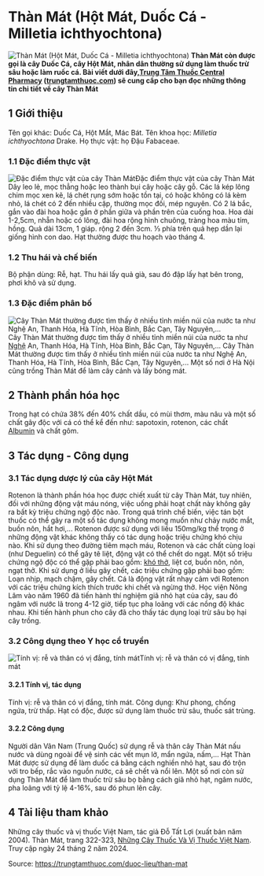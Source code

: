 # Thàn Mát (Hột Mát, Duốc Cá - Milletia ichthyochtona)

![Thàn Mát \(Hột Mát, Duốc Cá - Milletia ichthyochtona\)](https://trungtamthuoc.com/images/others/cay-than-mat-7835.jpg)
**Thàn Mát còn được gọi là cây Duốc Cá, cây Hột Mát, nhân dân thường sử dụng làm thuốc trừ sâu hoặc làm ruốc cá. Bài viết dưới đây,[Trung Tâm Thuốc Central Pharmacy](https://trungtamthuoc.com/ "Trung Tâm Thuốc Central Pharmacy") ([trungtamthuoc.com](https://trungtamthuoc.com/ "trungtamthuoc.com")) sẽ cung cấp cho bạn đọc những thông tin chi tiết về cây Thàn Mát**
##  1 Giới thiệu
Tên gọi khác: Duốc Cá, Hột Mắt, Mác Bát.
Tên khoa học: _Milletia ichthyochtona_ Drake.
Họ thực vật: họ Đậu Fabaceae.
### 1.1 Đặc điểm thực vật
![Đặc điểm thực vật của cây Thàn Mát](https://trungtamthuoc.com/images/item/cay-than-mat-0.jpg)Đặc điểm thực vật của cây Thàn Mát
Dây leo lẻ, mọc thẳng hoặc leo thành bụi cây hoặc cây gỗ.
Các lá kép lông chim mọc xen kẽ, lá chét rụng sớm hoặc tồn tại, có hoặc không có lá kèm nhỏ, lá chét có 2 đến nhiều cặp, thường mọc đối, mép nguyên.
Có 2 lá bắc, gắn vào đài hoa hoặc gắn ở phần giữa và phần trên của cuống hoa.
Hoa dài 1-2,5cm, nhẵn hoặc có lông, đài hoa rộng hình chuông, tràng hoa màu tím, hồng.
Quả dài 13cm, 1 giáp. rộng 2 đến 3cm. ⅓ phía trên quả hẹp dần lại giống hình con dao.
Hạt thường được thu hoạch vào tháng 4.
### 1.2 Thu hái và chế biến
Bộ phận dùng: Rễ, hạt.
Thu hái lấy quả già, sau đó đập lấy hạt bên trong, phơi khô và sử dụng.
### 1.3 Đặc điểm phân bố
![Cây Thàn Mát thường được tìm thấy ở nhiều tỉnh miền núi của nước ta như Nghệ An, Thanh Hóa, Hà Tĩnh, Hòa Bình, Bắc Cạn, Tây Nguyên,...](https://trungtamthuoc.com/images/item/cay-than-mat-1.jpg)Cây Thàn Mát thường được tìm thấy ở nhiều tỉnh miền núi của nước ta như [Nghệ](https://trungtamthuoc.com/hoat-chat/nghe "Nghệ") An, Thanh Hóa, Hà Tĩnh, Hòa Bình, Bắc Cạn, Tây Nguyên,...
Cây Thàn Mát thường được tìm thấy ở nhiều tỉnh miền núi của nước ta như Nghệ An, Thanh Hóa, Hà Tĩnh, Hòa Bình, Bắc Cạn, Tây Nguyên,...
Một số nơi ở Hà Nội cũng trồng Thàn Mát để làm cây cảnh và lấy bóng mát.
##  2 Thành phần hóa học
Trong hạt có chứa 38% đến 40% chất dầu, có mùi thơm, màu nâu và một số chất gây độc với cá có thể kể đến như: sapotoxin, rotenon, các chất [Albumin](https://trungtamthuoc.com/hoat-chat/albumin "Albumin") và chất gôm.
##  3 Tác dụng - Công dụng
### 3.1 Tác dụng dược lý của cây Hột Mát
Rotenon là thành phần hóa học được chiết xuất từ cây Thàn Mát, tuy nhiên, đối với những động vật máu nóng, việc uống phải hoạt chất này không gây ra bất kỳ triệu chứng ngộ độc nào.
Trong quá trình chế biến, việc tán bột thuốc có thể gây ra một số tác dụng không mong muốn như chảy nước mắt, buồn nôn, hắt hơi,...
Rotenon được sử dụng với liều 150mg/kg thể trọng ở những động vật khác không thấy có tác dụng hoặc triệu chứng khó chịu nào.
Khi sử dụng theo đường tiêm mạch máu, Rotenon và các chất cùng loại (như Deguelin) có thể gây tê liệt, động vật có thể chết do ngạt.
Một số triệu chứng ngộ độc có thể gặp phải bao gồm: [khó thở](https://trungtamthuoc.com/bai-viet/huong-dan-chan-doan-va-xu-tri-tinh-trang-kho-tho "khó thở"), liệt cơ, buồn nôn, nôn, ngạt thở.
Khi sử dụng ở liều gây chết, các triệu chứng gặp phải bao gồm: Loạn nhịp, mạch chậm, gây chết.
Cá là động vật rất nhạy cảm với Rotenon với các triệu chứng kích thích trước khi chết và ngừng thở.
Học viện Nông Lâm vào năm 1960 đã tiến hành thí nghiệm giã nhỏ hạt của cây, sau đó ngâm với nước lã trong 4-12 giờ, tiếp tục pha loãng với các nồng độ khác nhau. Khi tiến hành phun cho cây đã cho thấy tác dụng loại trừ sâu bọ hại cây trồng.
### 3.2 Công dụng theo Y học cổ truyền
![Tính vị: rễ và thân có vị đắng, tính mát](https://trungtamthuoc.com/images/item/cay-than-mat-2.jpg)Tính vị: rễ và thân có vị đắng, tính mát
#### 3.2.1 Tính vị, tác dụng
Tính vị: rễ và thân có vị đắng, tính mát.
Công dụng: Khư phong, chống ngứa, trừ thấp.
Hạt có độc, được sử dụng làm thuốc trừ sâu, thuốc sát trùng.
#### 3.2.2 Công dụng
Người dân Vân Nam (Trung Quốc) sử dụng rễ và thân cây Thàn Mát nấu nước và dùng ngoài để vệ sinh các vết mụn lở, mẩn ngứa, nấm,...
Hạt Thàn Mát được sử dụng để làm duốc cá bằng cách nghiền nhỏ hạt, sau đó trộn với tro bếp, rắc vào nguồn nước, cá sẽ chết và nổi lên.
Một số nơi còn sử dụng Thàn Mát để làm thuốc trừ sâu bọ bằng cách giã nhỏ hạt, ngâm nước, pha loãng với tỷ lệ 4-16%, sau đó phun lên cây.
##  4 Tài liệu tham khảo
Những cây thuốc và vị thuốc Việt Nam, tác giả Đỗ Tất Lợi (xuất bản năm 2004). Thàn Mát, trang 322-323, [Những Cây Thuốc Và Vị Thuốc Việt Nam](https://trungtamthuoc.com/duoc-lieu "Những Cây Thuốc Và Vị Thuốc Việt Nam"). Truy cập ngày 24 tháng 2 năm 2024.


Source: https://trungtamthuoc.com/duoc-lieu/than-mat